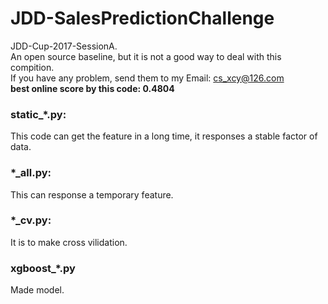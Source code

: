 # JDD-SalesPredictionChallenge
JDD-Cup-2017-SessionA.   
An open source baseline, but it is not a good way to deal with this compition.    
If you have any problem, send them to my Email: cs_xcy@126.com   
**best online score by this code: 0.4804**

### static_*.py:
This code can get the feature in a long time, it responses a stable factor of data.

### *_all.py:
This can response a temporary feature.

### *_cv.py:
It is to make cross vilidation.

### xgboost_*.py
Made model.     
